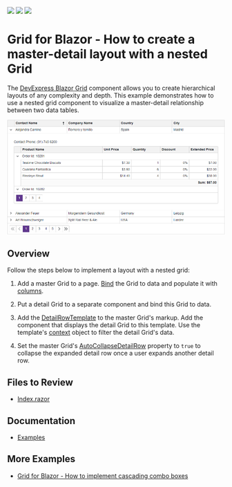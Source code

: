 <!-- default badges list -->
![](https://img.shields.io/endpoint?url=https://codecentral.devexpress.com/api/v1/VersionRange/624842964/22.2.3%2B)
[![](https://img.shields.io/badge/Open_in_DevExpress_Support_Center-FF7200?style=flat-square&logo=DevExpress&logoColor=white)](https://supportcenter.devexpress.com/ticket/details/T1158897)
[![](https://img.shields.io/badge/📖_How_to_use_DevExpress_Examples-e9f6fc?style=flat-square)](https://docs.devexpress.com/GeneralInformation/403183)
<!-- default badges end -->
# Grid for Blazor - How to create a master-detail layout with a nested Grid

The [DevExpress Blazor Grid](https://docs.devexpress.com/Blazor/403143/grid) component allows you to create hierarchical layouts of any complexity and depth. This example demonstrates how to use a nested grid component to visualize a master-detail relationship between two data tables.

![Master-Detail Grid](master-detail-grid.png)

## Overview

Follow the steps below to implement a layout with a nested grid:

1. Add a master Grid to a page. [Bind](https://docs.devexpress.com/Blazor/403737/grid/bind-to-data) the Grid to data and populate it with [columns](https://docs.devexpress.com/Blazor/DevExpress.Blazor.DxGrid.Columns).

2. Put a detail Grid to a separate component and bind this Grid to data.

3. Add the [DetailRowTemplate](https://docs.devexpress.com/Blazor/DevExpress.Blazor.DxGrid.DetailRowTemplate) to the master Grid's markup. Add the component that displays the detail Grid to this template. Use the template's [context](https://docs.devexpress.com/Blazor/DevExpress.Blazor.GridDetailRowTemplateContext) object to filter the detail Grid's data.

4. Set the master Grid's [AutoCollapseDetailRow](https://docs.devexpress.com/Blazor/DevExpress.Blazor.DxGrid.AutoCollapseDetailRow) property to `true` to collapse the expanded detail row once a user expands another detail row.

## Files to Review

* [Index.razor](./CS/Pages/Index.razor)

## Documentation

* [Examples](https://docs.devexpress.com/Blazor/404035/grid/examples)

## More Examples

* [Grid for Blazor - How to implement cascading combo boxes](https://github.com/DevExpress-Examples/blazor-dxgrid-cascading-combo-boxes)
